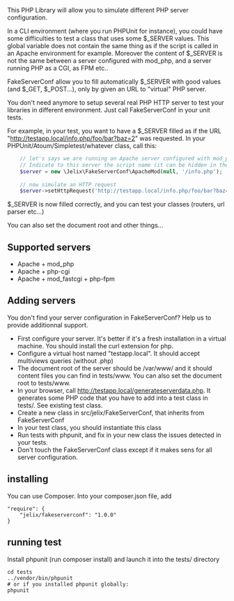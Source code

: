 This PHP Library will allow you to simulate different PHP server configuration.

In a CLI environment (where you run PHPUnit for instance), you could have some
difficulties to test a class that uses some $_SERVER values. This global
variable does not contain the same thing as if the script is called in an Apache
environment for example. Moreover the content of $_SERVER is not the same
between a server configured with mod_php, and a server running PHP as a CGI, as FPM etc..

FakeServerConf allow you to fill automatically $_SERVER with good values (and
$_GET, $_POST...), only by given an URL to "virtual" PHP server.

You don't need anymore to setup several real PHP HTTP server to test your libraries in
different environment. Just call FakeServerConf in your unit tests.

For example, in your test, you want to have a $_SERVER filled as if
the URL "http://testapp.local/info.php/foo/bar?baz=2" was requested. In your
PHPUnit/Atoum/Simpletest/whatever class, call this:

```php
    // let's says we are running an Apache server configured with mod_php.
    // Indicate to this server the script name (it can be hidden in the http request)
    $server = new \Jelix\FakeServerConf\ApacheMod(null, '/info.php');
    
    // now simulate an HTTP request
    $server->setHttpRequest('http://testapp.local/info.php/foo/bar?baz=2');
```

$_SERVER is now filled correctly, and you can test your classes (routers, url parser etc...)

You can also set the document root and other things...


## Supported servers

- Apache + mod_php
- Apache + php-cgi
- Apache + mod_fastcgi + php-fpm

## Adding servers

You don't find your server configuration in FakeServerConf? Help us to provide
additionnal support.

* First configure your server. It's better if it's a fresh installation in a virtual machine.
   You should install the curl extension for php.
* Configure a virtual host named "testapp.local". It should accept multiviews queries (without .php)
* The document root of the server should be /var/www/ and it should content files you can find in tests/www.
   You can also set the document root to tests/www.
* In your browser, call http://testapp.local/generateserverdata.php. It generates some PHP code that
   you have to add into a test class in tests/. See existing test class.
* Create a new class in src/jelix/FakeServerConf, that inherits from FakeServerConf
* In your test class, you should instantiate this class
* Run tests with phpunit, and fix in your new class the issues detected in your tests.
* Don't touch the FakeServerConf class except if it makes sens for all server configuration.

## installing

You can use Composer. Into your composer.json file, add

```
"require": {
    "jelix/fakeserverconf": "1.0.0"
}
```

## running test

Install phpunit (run composer install) and launch it into the tests/ directory

```
cd tests
../vendor/bin/phpunit
# or if you installed phpunit globally:
phpunit
```